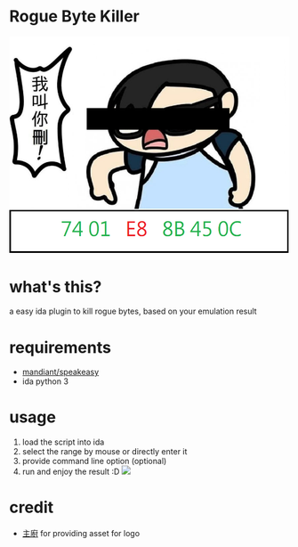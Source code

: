 # Rogue Byte Killer
![](media/logo.png)
# what's this?
a easy ida plugin to kill rogue bytes, based on your emulation result
# requirements
* [mandiant/speakeasy](https://github.com/mandiant/speakeasy)
* ida python 3
# usage
1. load the script into ida
2. select the range by mouse or directly enter it
3. provide command line option (optional)
4. run and enjoy the result :D
![](media/demo.gif)
# credit
* [主廚](https://wall.gamer.com.tw/user.php?userId=joanna890508) for providing asset for logo
